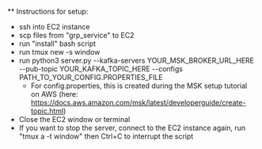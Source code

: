 ** Instructions for setup:

- ssh into EC2 instance
- scp files from "grp_service" to EC2
- run "install" bash script
- run tmux new -s window
- run python3 server.py --kafka-servers YOUR_MSK_BROKER_URL_HERE --pub-topic YOUR_KAFKA_TOPIC_HERE --configs PATH_TO_YOUR_CONFIG.PROPERTIES_FILE
    - For config.properties, this is created during the MSK setup tutorial on AWS (here: https://docs.aws.amazon.com/msk/latest/developerguide/create-topic.html)
- Close the EC2 window or terminal
- If you want to stop the server, connect to the EC2 instance again, run "tmux a -t window" then Ctrl+C to interrupt the script
